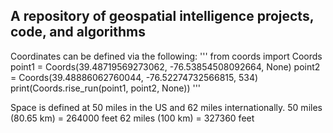 ## A repository of geospatial intelligence projects, code, and algorithms


Coordinates can be defined via the following:
''' from coords import Coords
point1 = Coords(39.48719569273062, -76.53854508092664, None)
point2 = Coords(39.48886062760044, -76.52274732566815, 534)
print(Coords.rise_run(point1, point2, None)) '''


Space is defined at 50 miles in the US and 62 miles internationally.
50 miles (80.65 km) = 264000 feet
62 miles (100 km) = 327360 feet
